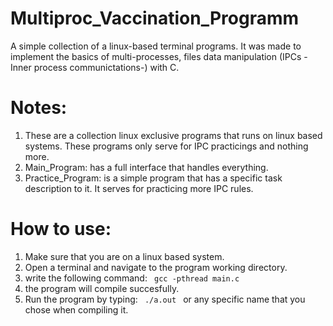 # Multiproc_Vaccination_Programm
A simple collection of a linux-based terminal programs. It was made to implement the basics of multi-processes, files data manipulation (IPCs -Inner process communictations-) with C.

# Notes: 
1) These are a collection linux exclusive programs that runs on linux based systems. These programs only serve for IPC practicings and nothing more.
2) Main_Program: has a full interface that handles everything.
3) Practice_Program: is a simple program that has a specific task description to it. It serves for practicing more IPC rules.

# How to use:
1) Make sure that you are on a linux based system.
2) Open a terminal and navigate to the program working directory.
3) write the following command: <code> gcc -pthread main.c </code>
4) the program will compile succesfully.
5) Run the program by typing: <code> ./a.out </code> or any specific name that you chose when compiling it.
